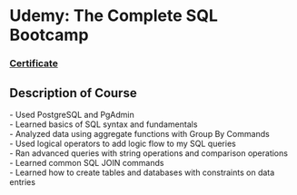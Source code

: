<h1>Udemy: The Complete SQL Bootcamp</h1>

 ### [Certificate](https://www.udemy.com/certificate/UC-1266fb12-6fa8-4da6-9b0c-a576ba723c53/)

<h2>Description of Course</h2>
- Used PostgreSQL and PgAdmin
  <br />
- Learned basics of SQL syntax and fundamentals
<br />
- Analyzed data using aggregate functions with Group By Commands
<br />
- Used logical operators to add logic flow to my SQL queries
<br />
- Ran advanced queries with string operations and comparison operations
  <br />
- Learned common SQL JOIN commands
  <br />
- Learned how to create tables and databases with constraints on data entries
<br />
